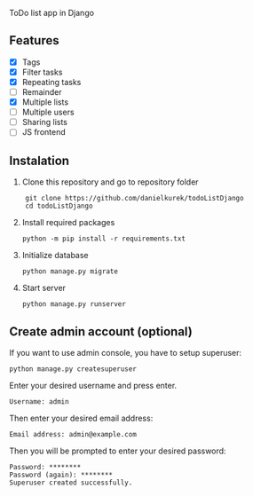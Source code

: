ToDo list app in Django
## Features
- [x] Tags
- [x] Filter tasks
- [x] Repeating tasks
- [ ] Remainder
- [x] Multiple lists
- [ ] Multiple users
- [ ] Sharing lists
- [ ] JS frontend

## Instalation
1) Clone this repository and go to repository folder
```
    git clone https://github.com/danielkurek/todoListDjango
    cd todoListDjango
```
2) Install required packages

    `python -m pip install -r requirements.txt`
3) Initialize database

    `python manage.py migrate`
4) Start server

    `python manage.py runserver`

## Create admin account (optional)

If you want to use admin console, you have to setup superuser:

    python manage.py createsuperuser
Enter your desired username and press enter.

    Username: admin
Then enter your desired email address:

    Email address: admin@example.com
Then you will be prompted to enter your desired password:
```
Password: ********
Password (again): ********
Superuser created successfully.
``` 
